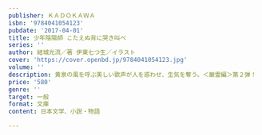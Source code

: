 ```yaml
---
publisher: ＫＡＤＯＫＡＷＡ
isbn: '9784041054123'
pubdate: '2017-04-01'
title: 少年陰陽師 こたえぬ背に哭き叫べ
series: ''
author: 結城光流／著 伊東七つ生／イラスト
cover: 'https://cover.openbd.jp/9784041054123.jpg'
volume: ''
description: 黄泉の風を呼ぶ美しい歌声が人を惑わせ、生気を奪う。＜厳霊編＞第２弾！
price: '580'
genre: ''
target: 一般
format: 文庫
content: 日本文学、小説・物語

---
```

